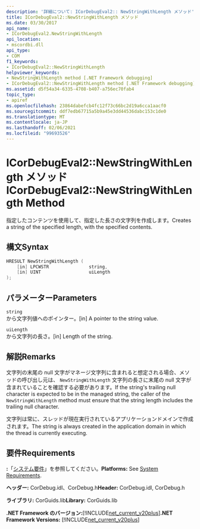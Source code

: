 ```yaml
---
description: '詳細について: ICorDebugEval2:: NewStringWithLength メソッド'
title: ICorDebugEval2::NewStringWithLength メソッド
ms.date: 03/30/2017
api_name:
- ICorDebugEval2.NewStringWithLength
api_location:
- mscordbi.dll
api_type:
- COM
f1_keywords:
- ICorDebugEval2::NewStringWithLength
helpviewer_keywords:
- NewStringWithLength method [.NET Framework debugging]
- ICorDebugEval2::NewStringWithLength method [.NET Framework debugging]
ms.assetid: d5f54a34-6335-4708-b407-a756ec70fab4
topic_type:
- apiref
ms.openlocfilehash: 23864dabefcb4fc12f73c66bc2d19a6cca1aacf0
ms.sourcegitcommit: ddf7edb67715a5b9a45e3dd44536dabc153c1de0
ms.translationtype: MT
ms.contentlocale: ja-JP
ms.lasthandoff: 02/06/2021
ms.locfileid: "99693526"
---
```

# <a name="icordebugeval2newstringwithlength-method"></a><span data-ttu-id="63cb2-103">ICorDebugEval2::NewStringWithLength メソッド</span><span class="sxs-lookup"><span data-stu-id="63cb2-103">ICorDebugEval2::NewStringWithLength Method</span></span>

<span data-ttu-id="63cb2-104">指定したコンテンツを使用して、指定した長さの文字列を作成します。</span><span class="sxs-lookup"><span data-stu-id="63cb2-104">Creates a string of the specified length, with the specified contents.</span></span>  
  
## <a name="syntax"></a><span data-ttu-id="63cb2-105">構文</span><span class="sxs-lookup"><span data-stu-id="63cb2-105">Syntax</span></span>  
  
```cpp  
HRESULT NewStringWithLength (  
    [in] LPCWSTR               string,  
    [in] UINT                  uiLength  
);  
```  
  
## <a name="parameters"></a><span data-ttu-id="63cb2-106">パラメーター</span><span class="sxs-lookup"><span data-stu-id="63cb2-106">Parameters</span></span>  

 `string`  
 <span data-ttu-id="63cb2-107">から文字列値へのポインター。</span><span class="sxs-lookup"><span data-stu-id="63cb2-107">[in] A pointer to the string value.</span></span>  
  
 `uiLength`  
 <span data-ttu-id="63cb2-108">から文字列の長さ。</span><span class="sxs-lookup"><span data-stu-id="63cb2-108">[in] Length of the string.</span></span>  
  
## <a name="remarks"></a><span data-ttu-id="63cb2-109">解説</span><span class="sxs-lookup"><span data-stu-id="63cb2-109">Remarks</span></span>  

 <span data-ttu-id="63cb2-110">文字列の末尾の null 文字がマネージ文字列に含まれると想定される場合、メソッドの呼び出し元は、 `NewStringWithLength` 文字列の長さに末尾の null 文字が含まれていることを確認する必要があります。</span><span class="sxs-lookup"><span data-stu-id="63cb2-110">If the string's trailing null character is expected to be in the managed string, the caller of the `NewStringWithLength` method must ensure that the string length includes the trailing null character.</span></span>  
  
 <span data-ttu-id="63cb2-111">文字列は常に、スレッドが現在実行されているアプリケーションドメインで作成されます。</span><span class="sxs-lookup"><span data-stu-id="63cb2-111">The string is always created in the application domain in which the thread is currently executing.</span></span>  
  
## <a name="requirements"></a><span data-ttu-id="63cb2-112">要件</span><span class="sxs-lookup"><span data-stu-id="63cb2-112">Requirements</span></span>  

 <span data-ttu-id="63cb2-113">**:**「[システム要件](../../get-started/system-requirements.md)」を参照してください。</span><span class="sxs-lookup"><span data-stu-id="63cb2-113">**Platforms:** See [System Requirements](../../get-started/system-requirements.md).</span></span>  
  
 <span data-ttu-id="63cb2-114">**ヘッダー:** CorDebug.idl、CorDebug.h</span><span class="sxs-lookup"><span data-stu-id="63cb2-114">**Header:** CorDebug.idl, CorDebug.h</span></span>  
  
 <span data-ttu-id="63cb2-115">**ライブラリ:** CorGuids.lib</span><span class="sxs-lookup"><span data-stu-id="63cb2-115">**Library:** CorGuids.lib</span></span>  
  
 <span data-ttu-id="63cb2-116">**.NET Framework のバージョン:**[!INCLUDE[net_current_v20plus](../../../../includes/net-current-v20plus-md.md)]</span><span class="sxs-lookup"><span data-stu-id="63cb2-116">**.NET Framework Versions:** [!INCLUDE[net_current_v20plus](../../../../includes/net-current-v20plus-md.md)]</span></span>

